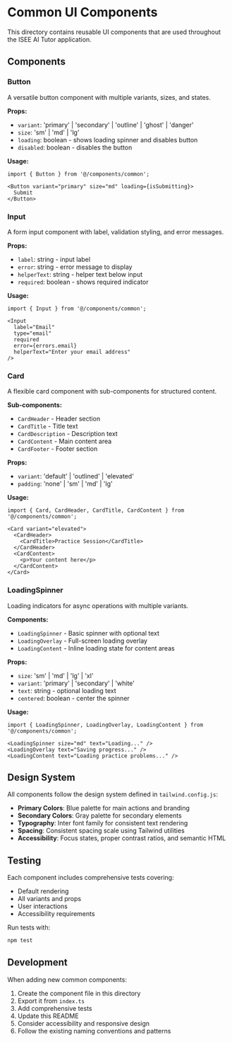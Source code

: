 # Common UI Components

This directory contains reusable UI components that are used throughout the ISEE AI Tutor application.

## Components

### Button
A versatile button component with multiple variants, sizes, and states.

**Props:**
- `variant`: 'primary' | 'secondary' | 'outline' | 'ghost' | 'danger'
- `size`: 'sm' | 'md' | 'lg'
- `loading`: boolean - shows loading spinner and disables button
- `disabled`: boolean - disables the button

**Usage:**
```tsx
import { Button } from '@/components/common';

<Button variant="primary" size="md" loading={isSubmitting}>
  Submit
</Button>
```

### Input
A form input component with label, validation styling, and error messages.

**Props:**
- `label`: string - input label
- `error`: string - error message to display
- `helperText`: string - helper text below input
- `required`: boolean - shows required indicator

**Usage:**
```tsx
import { Input } from '@/components/common';

<Input 
  label="Email" 
  type="email" 
  required
  error={errors.email}
  helperText="Enter your email address"
/>
```

### Card
A flexible card component with sub-components for structured content.

**Sub-components:**
- `CardHeader` - Header section
- `CardTitle` - Title text
- `CardDescription` - Description text
- `CardContent` - Main content area
- `CardFooter` - Footer section

**Props:**
- `variant`: 'default' | 'outlined' | 'elevated'
- `padding`: 'none' | 'sm' | 'md' | 'lg'

**Usage:**
```tsx
import { Card, CardHeader, CardTitle, CardContent } from '@/components/common';

<Card variant="elevated">
  <CardHeader>
    <CardTitle>Practice Session</CardTitle>
  </CardHeader>
  <CardContent>
    <p>Your content here</p>
  </CardContent>
</Card>
```

### LoadingSpinner
Loading indicators for async operations with multiple variants.

**Components:**
- `LoadingSpinner` - Basic spinner with optional text
- `LoadingOverlay` - Full-screen loading overlay
- `LoadingContent` - Inline loading state for content areas

**Props:**
- `size`: 'sm' | 'md' | 'lg' | 'xl'
- `variant`: 'primary' | 'secondary' | 'white'
- `text`: string - optional loading text
- `centered`: boolean - center the spinner

**Usage:**
```tsx
import { LoadingSpinner, LoadingOverlay, LoadingContent } from '@/components/common';

<LoadingSpinner size="md" text="Loading..." />
<LoadingOverlay text="Saving progress..." />
<LoadingContent text="Loading practice problems..." />
```

## Design System

All components follow the design system defined in `tailwind.config.js`:

- **Primary Colors**: Blue palette for main actions and branding
- **Secondary Colors**: Gray palette for secondary elements
- **Typography**: Inter font family for consistent text rendering
- **Spacing**: Consistent spacing scale using Tailwind utilities
- **Accessibility**: Focus states, proper contrast ratios, and semantic HTML

## Testing

Each component includes comprehensive tests covering:
- Default rendering
- All variants and props
- User interactions
- Accessibility requirements

Run tests with:
```bash
npm test
```

## Development

When adding new common components:

1. Create the component file in this directory
2. Export it from `index.ts`
3. Add comprehensive tests
4. Update this README
5. Consider accessibility and responsive design
6. Follow the existing naming conventions and patterns